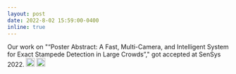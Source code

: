 ```yaml
---
layout: post
date: 2022-8-02 15:59:00-0400
inline: true
---
```

Our work on "“Poster Abstract: A Fast, Multi-Camera, and Intelligent System for Exact Stampede Detection in Large Crowds”," got accepted at SenSys 2022. <img class="emoji" title=":sparkles:" alt=":sparkles:" src="https://github.githubassets.com/images/icons/emoji/unicode/2728.png" height="20" width="20"> <img class="emoji" title=":smile:" alt=":smile:" src="https://github.githubassets.com/images/icons/emoji/unicode/1f604.png" height="20" width="20">

